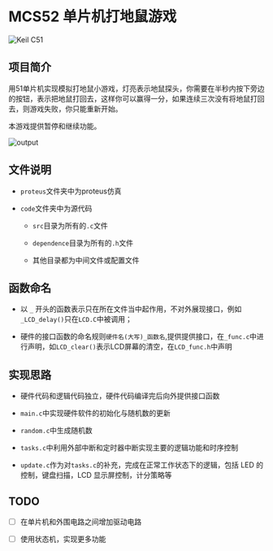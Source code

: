 # MCS52 单片机打地鼠游戏

![Keil C51](https://l-tek.si/wp-content/uploads/2017/08/Keil-logo-300x143.jpg)

## 项目简介
用51单片机实现模拟打地鼠小游戏，灯亮表示地鼠探头，你需要在半秒内按下旁边的按钮，表示把地鼠打回去，这样你可以赢得一分，如果连续三次没有将地鼠打回去，则游戏失败，你只能重新开始。

本游戏提供暂停和继续功能。

![output](https://github.com/sunshineharry/A-small-game-using-MSC-52/blob/master/documents/output2.gif?raw=true)

## 文件说明
- `proteus`文件夹中为proteus仿真
  
- `code`文件夹中为源代码
  
    - `src`目录为所有的`.c`文件
  
    - `dependence`目录为所有的`.h`文件
  
    - 其他目录都为中间文件或配置文件

## 函数命名
- 以  `_` 开头的函数表示只在所在文件当中起作用，不对外展现接口，例如`_LCD_delay()`只在`LCD.C`中被调用；
  
- 硬件的接口函数的命名规则`硬件名(大写)_函数名`,提供提供接口，在`_func.c`中进行声明，如`LCD_clear()`表示LCD屏幕的清空，在`LCD_func.h`中声明

## 实现思路
- 硬件代码和逻辑代码独立，硬件代码编译完后向外提供接口函数

- `main.c`中实现硬件软件的初始化与随机数的更新

- `random.c`中生成随机数

- `tasks.c`中利用外部中断和定时器中断实现主要的逻辑功能和时序控制

- `update.c`作为对`tasks.c`的补充，完成在正常工作状态下的逻辑，包括 LED 的控制，键盘扫描，LCD 显示屏控制，计分策略等

## TODO
- [ ] 在单片机和外围电路之间增加驱动电路
- [ ] 使用状态机，实现更多功能


